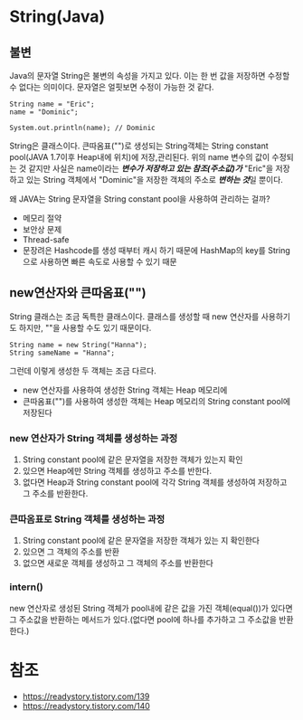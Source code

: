 # String(Java)

## 불변
Java의 문자열 String은 불변의 속성을 가지고 있다. 이는 한 번 값을 저장하면 수정할 수 없다는 의미이다. 문자열은 얼핏보면 수정이 가능한 것 같다.

```
String name = "Eric";
name = "Dominic";

System.out.println(name); // Dominic
```

String은 클래스이다. 큰따옴표("")로 생성되는 String객체는 String constant pool(JAVA 1.7이후 Heap내에 위치)에 저장,관리된다. 위의 name 변수의 값이 수정되는 것 같지만 사실은 name이라는 ***변수가 저장하고 있는 참조(주소값)가*** "Eric"을 저장하고 있는 String 객체에서 "Dominic"을 저장한 객체의 주소로 ***변하는 것***일 뿐이다. 

왜 JAVA는 String 문자열을 String constant pool을 사용하여 관리하는 걸까?
- 메모리 절약
- 보안상 문제
- Thread-safe
- 문장려은 Hashcode를 생성 때부터 캐시 하기 때문에 HashMap의 key를 String으로 사용하면 빠른 속도로 사용할 수 있기 때문

## new연산자와 큰따옴표("")

String 클래스는 조금 독특한 클래스이다. 클래스를 생성할 때 new 연산자를 사용하기도 하지만, ""을 사용할 수도 있기 때문이다.

```
String name = new String("Hanna");
String sameName = "Hanna";
```

그런데 이렇게 생성한 두 객체는 조금 다르다. 
- new 연산자를 사용하여 생성한 String 객체는 Heap 메모리에
- 큰따옴표("")를 사용하여 생성한 객체는 Heap 메모리의 String constant pool에 저장된다

### new 연산자가 String 객체를 생성하는 과정
1. String constant pool에 같은 문자열을 저장한 객체가 있는지 확인
2. 있으면 Heap에만 String 객체를 생성하고 주소를 반한다.
3. 없다면 Heap과 String constant pool에 각각 String 객체를 생성하여 저장하고 그 주소를 반환한다.

### 큰따옴표로 String 객체를 생성하는 과정
1. String constant pool에 같은 문자열을 저장한 객체가 있는 지 확인한다
2. 있으면 그 객체의 주소를 반환
3. 없으면 새로운 객체를 생성하고 그 객체의 주소를 반환한다

### intern()
new 연산자로 생성된 String 객체가 pool내에 같은 값을 가진 객체(equal())가 있다면 그 주소값을 반환하는 메서드가 있다.(없다면 pool에 하나를 추가하고 그 주소값을 반환한다.)


# 참조
- https://readystory.tistory.com/139
- https://readystory.tistory.com/140